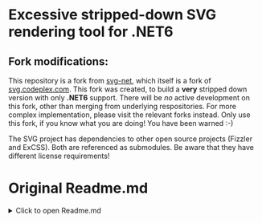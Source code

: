 # Excessive stripped-down SVG rendering tool for .NET6

## Fork modifications:
This repository is a fork from [svg-net](https://github.com/svg-net/SVG), which itself is a fork of [svg.codeplex.com](https://svg.codeplex.com/). 
This fork was created, to build a **very** stripped down version with only **.NET6** support.
There will be *no* active development on this fork, other than merging from underlying respositories. For more complex implementation, please visit the relevant forks instead.
Only use this fork, if you know what you are doing! You have been warned :-)

The SVG project has dependencies to other open source projects (Fizzler and ExCSS). Both are referenced as submodules. Be aware that they have different license requirements!

# Original Readme.md
<details><summary>Click to open Readme.md</summary>
<p>

![W3C SVG Logo](https://www.w3.org/Icons/SVG/svg-logo-v.png)
# SVG.NET[![NuGet version](https://badge.fury.io/nu/svg.svg)](https://badge.fury.io/nu/svg) [![Gitter](https://badges.gitter.im/vvvv/SVG.svg)](https://gitter.im/vvvv/SVG?utm_source=badge&utm_medium=badge&utm_campaign=pr-badge) ![Testsuite](https://github.com/svg-net/SVG/workflows/Testsuite/badge.svg?branch=master) ![DocBuild](https://github.com/svg-net/SVG/workflows/DocBuild/badge.svg?branch=master)

Public fork of the C# SVG rendering library on codeplex. 

This started out as a minor modification to enable the writing of proper SVG strings. But now after almost two years we have so many fixes and improvements that we decided to share our current codebase to the public in order to improve it even further.

So please feel free to fork it and open pull requests for any fix, improvement or feature you add. 
You may check the [contributing guide](https://github.com/svg-net/SVG/blob/master/CONTRIBUTING.md) for more information on how to do this. 

For information on installation and usage of the library, and for release notes please check the [documentation pages](https://svg-net.github.io/SVG/).

## Projects using the library

* [vvvv](https://vvvv.org) a hybrid visual/textual live-programming environment for easy prototyping and development.
* [Posh](https://github.com/vvvv/Posh) a windowing/interaction/drawing layer for C#/.NET desktop applications with their GUI in a browser. 
* [Timeliner](https://github.com/vvvv/Timeliner) a Posh based timeline that can be controlled by and sends out its values via OSC.
* [Chordious](https://chordious.com) a fretboard diagram generator for fretted stringed instruments.
* [HttpMaster](https://www.httpmaster.net) a Windows tool for HTTP testing and debugging.

If you want your project in this list, send me a pull request on this file or link + short description to tebjan (at) vvvv.org

## License
Licensed under the MS-PL license.

This project has dependencies on other open-source projects. These projects are referenced via NuGet packages and might be subject to different licenses.

|Project|Author|Sources|License|
|--------|-----|---|---------|
|Fizzler|Atif Aziz (@atifaziz)|[GitHub](https://github.com/atifaziz/Fizzler)|[LGPL](https://github.com/atifaziz/Fizzler/blob/master/COPYING.txt)|
|ExCSS|Tyler Brinks (@tylerbrinks)|[GitHub](https://github.com/TylerBrinks/ExCSS)|[MIT](https://github.com/TylerBrinks/ExCSS/blob/master/license.txt)|

</p>
</details>